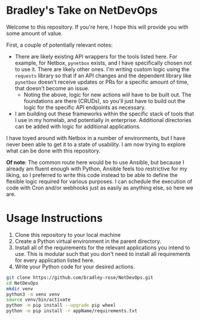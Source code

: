 # Bradley's Take on NetDevOps
Welcome to this repository. If you're here, I hope this will provide you with some amount of value. 

First, a couple of potentially relevant notes:

- There are likely existing API wrappers for the tools listed here. For example, for Netbox, `pynetbox` exists, and I have specifically chosen not to use it. There are likely other ones. I'm writing custom logic using the `requests` library so that if an API changes and the dependent library like `pynetbox` doesn't receive updates or PRs for a specific amount of time, that doesn't become an issue.
  - Noting the above, logic for new actions will have to be built out. The foundations are there (CRUDs), so you'll just have to build out the logic for the specific API endpoints as necessary.
- I am building out these frameworks within the specific stack of tools that I use in my homelab, and potentially in enterprise. Additional directories can be added with logic for additional applications.

I have toyed around with Netbox in a number of environments, but I have never been able to get it to a state of usability. I am now trying to explore what can be done with this repository. 

**Of note**: The common route here would be to use Ansible, but because I already am fluent enough with Python, Ansible feels too restrictive for my liking, so I preferred to write this code instead to be able to define the flexible logic required for various purposes. I can schedule the execution of code with Cron and/or webhooks just as easily as anything else, so here we are.

# Usage Instructions
1. Clone this repository to your local machine
2. Create a Python virtual environment in the parent directory.
3. Install all of the requirements for the relevant applications you intend to use. This is modular such that you don't need to install all requirements for every application listed here.
4. Write your Python code for your desired actions.

```sh
git clone https://github.com/bradley-rose/NetDevOps.git
cd NetDevOps
mkdir venv
python3 -m venv venv
source venv/bin/activate
python -m pip install --upgrade pip wheel
python -m pip install -r appName/requirements.txt
```